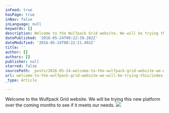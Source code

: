 ```yaml
---
inFeed: true
hasPage: true
inNav: false
inLanguage: null
keywords: []
description: Welcome to the Wulfpack Grid website. We will be trying this new platform over the coming months to see if it meets our needs.
datePublished: '2016-05-24T00:22:39.282Z'
dateModified: '2016-05-24T00:22:21.492Z'
title: ''
author: []
authors: []
publisher: null
starred: false
sourcePath: _posts/2016-05-24-welcome-to-the-wulfpack-grid-website-we-will-be-trying-this.md
url: welcome-to-the-wulfpack-grid-website-we-will-be-trying-this/index.html
_type: Article

---
```

Welcome to the Wulfpack Grid website. We will be trying this new platform over the coming months to see if it meets our needs.
![](https://the-grid-user-content.s3-us-west-2.amazonaws.com/44a0c07c-eca1-4577-8ef2-0e3415c0f43a.png)